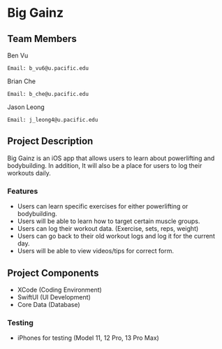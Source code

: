 # Big Gainz

## Team Members
	
Ben Vu

	Email: b_vu6@u.pacific.edu 

Brian Che  

	Email: b_che@u.pacific.edu

Jason Leong

	Email: j_leong4@u.pacific.edu


## Project Description 

  Big Gainz is an iOS app that allows users to learn about powerlifting and bodybuilding. 
  In addition, It will also be a place for users to log their workouts daily. 

### Features
* Users can learn specific exercises for either powerlifting or bodybuilding.
* Users will be able to learn how to target certain muscle groups.
* Users can log their workout data. (Exercise, sets, reps, weight)
* Users can go back to their old workout logs and log it for the current day.
* Users will be able to view videos/tips for correct form.


## Project Components 

* XCode (Coding Environment)
* SwiftUI (UI Development)
* Core Data (Database)

### Testing
* iPhones for testing (Model 11, 12 Pro, 13 Pro Max)

